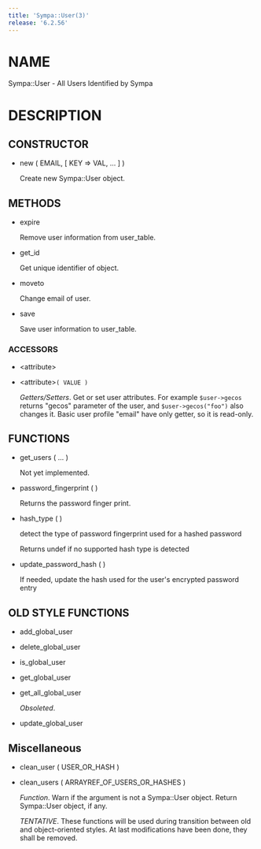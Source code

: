 ```yaml
---
title: 'Sympa::User(3)'
release: '6.2.56'
---
```


# NAME

Sympa::User - All Users Identified by Sympa

# DESCRIPTION

## CONSTRUCTOR

- new ( EMAIL, \[ KEY => VAL, ... \] )

    Create new Sympa::User object.

## METHODS

- expire

    Remove user information from user\_table.

- get\_id

    Get unique identifier of object.

- moveto

    Change email of user.

- save

    Save user information to user\_table.

### ACCESSORS

- &lt;attribute>
- &lt;attribute>`( VALUE )`

    _Getters/Setters_.
    Get or set user attributes.
    For example `$user->gecos` returns "gecos" parameter of the user,
    and `$user->gecos("foo")` also changes it.
    Basic user profile "email" have only getter,
    so it is read-only.

## FUNCTIONS

- get\_users ( ... )

    Not yet implemented.

- password\_fingerprint ( )

    Returns the password finger print.

- hash\_type ( )

    detect the type of password fingerprint used for a hashed password

    Returns undef if no supported hash type is detected

- update\_password\_hash ( )

    If needed, update the hash used for the user's encrypted password entry

## OLD STYLE FUNCTIONS

- add\_global\_user
- delete\_global\_user
- is\_global\_user
- get\_global\_user
- get\_all\_global\_user

    _Obsoleted_.

- update\_global\_user

## Miscellaneous

- clean\_user ( USER\_OR\_HASH )
- clean\_users ( ARRAYREF\_OF\_USERS\_OR\_HASHES )

    _Function_.
    Warn if the argument is not a Sympa::User object.
    Return Sympa::User object, if any.

    _TENTATIVE_.
    These functions will be used during transition between old and object-oriented
    styles.  At last modifications have been done, they shall be removed.
